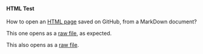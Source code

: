 #### HTML Test

How to open an [HTML page]((https://github.com/zgfg/Etc/blob/main/Test/test.html)) saved on GitHub, from a MarkDown document?

This one opens as a [raw file](https://github.com/zgfg/Etc/raw/main/Test/test.html), as expected.

This also opens as a [raw file](https://raw.githubusercontent.com/zgfg/Etc/main/Test/test.html).
